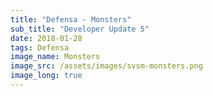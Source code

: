 ```yaml
---
title: "Defensa - Monsters"
sub_title: "Developer Update 5"
date: 2018-01-28
tags: Defensa
image_name: Monsters
image_src: /assets/images/svsm-monsters.png
image_long: true
---
```

